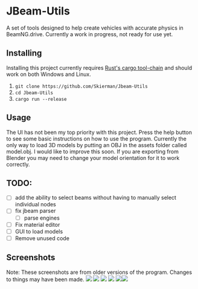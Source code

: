 
# JBeam-Utils
A set of tools designed to help create vehicles with accurate physics in BeamNG.drive. Currently a work in progress, not ready for use yet.

## Installing
Installing this project currently requires [Rust's cargo tool-chain](https://www.rust-lang.org/learn/get-started) and should work on both Windows and Linux.

 1. `git clone https://github.com/Skierman/Jbeam-Utils`
 2. `cd Jbeam-Utils`
 3. `cargo run --release`

## Usage
The UI has not been my top priority with this project. Press the help button to see some basic instructions on how to use the program. Currently the only way to load 3D models by putting an OBJ in the assets folder called model.obj. I would like to improve this soon. If you are exporting from Blender you may need to change your model orientation for it to work correctly.

## TODO:
 - [ ] add the ability to select beams without having to manually select individual nodes
 - [ ] fix jbeam parser
	 - [ ] parse engines
- [ ] Fix material editor
- [ ] GUI to load models
- [ ] Remove unused code
## Screenshots
Note: These screenshots are from older versions of the program. Changes to things may have been made.
![](https://cdn.discordapp.com/attachments/714429950765301791/1087391362544050216/image.png)
![](https://cdn.discordapp.com/attachments/714429950765301791/1087391362908966922/image.png)
![](https://cdn.discordapp.com/attachments/714429950765301791/1087391363299024967/image.png)
![](https://cdn.discordapp.com/attachments/714429950765301791/1083595063516479508/image.png)
![](https://cdn.discordapp.com/attachments/714429950765301791/1083595063759732806/image.png)![](https://cdn.discordapp.com/attachments/710083235995975762/1085615521380175952/image.png)
